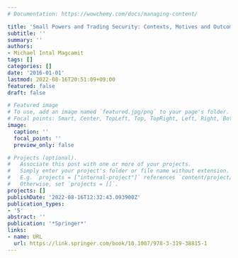 ```yaml
---
# Documentation: https://wowchemy.com/docs/managing-content/

title: 'Small Powers and Trading Security: Contexts, Motives and Outcomes'
subtitle: ''
summary: ''
authors:
- Michael Intal Magcamit
tags: []
categories: []
date: '2016-01-01'
lastmod: 2022-08-16T20:51:09+09:00
featured: false
draft: false

# Featured image
# To use, add an image named `featured.jpg/png` to your page's folder.
# Focal points: Smart, Center, TopLeft, Top, TopRight, Left, Right, BottomLeft, Bottom, BottomRight.
image:
  caption: ''
  focal_point: ''
  preview_only: false

# Projects (optional).
#   Associate this post with one or more of your projects.
#   Simply enter your project's folder or file name without extension.
#   E.g. `projects = ["internal-project"]` references `content/project/deep-learning/index.md`.
#   Otherwise, set `projects = []`.
projects: []
publishDate: '2022-08-16T12:32:43.093900Z'
publication_types:
- '5'
abstract: ''
publication: '*Springer*'
links:
- name: URL
  url: https://link.springer.com/book/10.1007/978-3-319-38815-1
---
```

